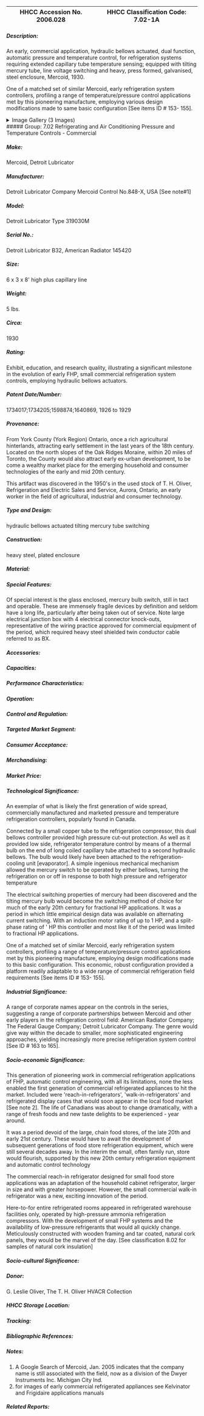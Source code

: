 | **HHCC Accession No. 2006.028** |**HHCC Classification Code:  7.02-1A**|
| ----------- | ----------- |
##### Description:
An early, commercial application, hydraulic bellows actuated, dual function, automatic pressure and temperature control, for refrigeration systems requiring extended capillary tube temperature sensing; equipped with tilting mercury tube, line voltage switching and heavy, press formed, galvanised, steel enclosure, Mercoid, 1930.  

One of a matched set of similar Mercoid, early refrigeration system controllers, profiling a range of temperature/pressure control applications met by this pioneering manufacture, employing various design modifications made to same basic configuration [See items ID # 153- 155].


<details>
	<summary>Image Gallery (3 Images)</summary>
<div class="gallery gallery-wrapper--full" contenteditable="false" data-is-empty="false" data-translation="Add images" data-columns="6">
<figure class="gallery__item"><a href="#DOMAIN_NAME#gallery/7.02-1a.jpg" data-size="1846x1668"><img src="#DOMAIN_NAME#gallery/7.02-1a-thumbnail.jpg" alt=""></a></figure>
<figure class="gallery__item"><a href="#DOMAIN_NAME#gallery/7.02-1aa.jpg" data-size="2027x1678"><img src="#DOMAIN_NAME#gallery/7.02-1aa-thumbnail.jpg" alt=""></a></figure>
<figure class="gallery__item"><a href="#DOMAIN_NAME#gallery/7.02-1ab.jpg" data-size="2014x1695"><img src="#DOMAIN_NAME#gallery/7.02-1ab-thumbnail.jpg" alt=""></a></figure>
</div>
</details>
##### Group:
7.02 Refrigerating and Air Conditioning Pressure and Temperature Controls - Commercial

##### Make:
Mercoid, Detroit Lubricator

##### Manufacturer:
Detroit Lubricator Company Mercoid Control No.848-X, USA [See note#1]

##### Model:
Detroit Lubricator Type 319030M

##### Serial No.:
Detroit Lubricator B32, American Radiator 145420

##### Size:
6 x 3 x 8' high plus capillary line

##### Weight:
5 lbs.

##### Circa:
1930

##### Rating:
Exhibit, education, and research quality, illustrating a significant milestone in the evolution of early FHP, small commercial refrigeration system controls, employing hydraulic bellows actuators.

##### Patent Date/Number:
1734017;1734205;1598874;1640869, 1926 to 1929

##### Provenance:
From York County (York Region) Ontario, once a rich agricultural hinterlands, attracting early settlement in the last years of the 18th century. Located on the north slopes of the Oak Ridges Moraine, within 20 miles of Toronto, the County would also attract early ex-urban development, to be come a wealthy market place for the emerging household and consumer technologies of the early and mid 20th century. 

This artifact was discovered in the 1950's in the used stock of T. H. Oliver, Refrigeration and Electric Sales and Service, Aurora, Ontario, an early worker in the field of agricultural, industrial and consumer technology.

##### Type and Design:
hydraulic bellows actuated 
tilting mercury tube switching

##### Construction:
heavy steel, plated enclosure

##### Material:


##### Special Features:
Of special interest is the glass enclosed, mercury bulb switch, still in tact and operable. These are immensely fragile devices by definition and seldom have a long life, particularly after being taken out of service.
Note large electrical junction box with 4 electrical connector knock-outs, representative of the wiring practice approved for commercial equipment of the period, which required heavy steel shielded twin conductor cable referred to as BX.

##### Accessories:


##### Capacities:


##### Performance Characteristics:


##### Operation:


##### Control and Regulation:


##### Targeted Market Segment:


##### Consumer Acceptance:


##### Merchandising:


##### Market Price:


##### Technological Significance:
An exemplar of what is likely the first generation of wide spread, commercially manufactured and marketed pressure and temperature refrigeration controllers, popularly found in Canada.  

Connected by a small copper tube to the refrigeration compressor, this dual bellows controller provided high pressure cut-out protection. As well as it provided low side, refrigerator temperature control by means of a thermal bulb on the end of long coiled capillary tube attached to a second hydraulic bellows. The bulb would likely have been attached to the refrigeration-cooling unit [evaporator]. A simple ingenious mechanical mechanism allowed the mercury switch to be operated by either bellows, turning the refrigeration on or off in response to both high pressure and refrigerator temperature     

The electrical switching properties of mercury had been discovered and the tilting mercury bulb would become the switching method of choice for much of the early 20th century for fractional HP applications.  It was a period in which little empirical design data was available on alternating current switching.  With an induction motor rating of up to 1 HP, and a split-phase rating of ' HP this controller and most like it of the period was limited to fractional HP applications. 

One of a matched set of similar Mercoid, early refrigeration system controllers, profiling a range of temperature/pressure control applications met by this pioneering manufacture, employing design modifications made to this basic configuration. This economic, robust configuration provided a platform readily adaptable to a wide range of commercial refrigeration field requirements  [See items ID # 153- 155].

##### Industrial Significance:
A range of corporate names appear on the controls in the series, suggesting a range of corporate partnerships between Mercoid and other early players in the refrigeration control field: American Radiator Company; The Federal Gauge Company; Detroit Lubricator Company.  The genre would give way within the decade to smaller, more sophisticated engineering approaches, yielding increasingly more precise refrigeration system control [See ID # 163 to 165].

##### Socio-economic Significance:
This generation of pioneering work in commercial refrigeration applications of  FHP, automatic control engineering, with all its limitations, none the less enabled the first generation of commercial refrigerated appliances to hit the market. Included were 'reach-in-refrigerators', 'walk-in-refrigerators' and refrigerated display cases that would soon appear in the local food market [See note 2]. The life of Canadians was about to change dramatically, with a range of fresh foods and new taste delights to be experienced - year around. 

It was a period devoid of the large, chain food stores, of the late 20th and early 21st century. These would have to await the development of subsequent generations of food store refrigeration equipment, which were still several decades away.  In the interim the small, often family run, store would flourish, supported by this new 20th century refrigeration equipment and automatic control technology
  
The commercial reach-in refrigerator designed for small food store applications was an adaptation of the household cabinet refrigerator, larger in size and with greater horsepower. However, the small commercial walk-in refrigerator was a new, exciting innovation of the period.  

Here-to-for entire refrigerated rooms appeared in refrigerated warehouse facilities only, operated by high-pressure ammonia refrigeration compressors. With the development of small FHP systems and the availability of low-pressure refrigerants that would all quickly change. Meticulously constructed with wooden framing and tar coated, natural cork panels, they would be the marvel of the day. [See classification 8.02 for samples of natural cork insulation]

##### Socio-cultural Significance:


##### Donor:
G. Leslie Oliver, The T. H. Oliver HVACR Collection

##### HHCC Storage Location:


##### Tracking:


##### Bibliographic References:


##### Notes:
1) A Google Search of Mercoid, Jan. 2005 indicates that the company name is still associated with the field, now as a division of the Dwyer Instruments Inc. Michigan City Ind. 
2) for images of early commercial refrigerated appliances see Kelvinator and Frigidaire applications manuals

##### Related Reports:

